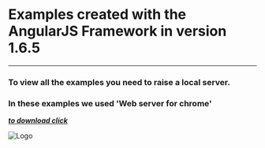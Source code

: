 # Examples created with the AngularJS Framework in version 1.6.5

___

### To view all the examples you need to raise a local server.
### In these examples we used 'Web server for chrome'



___[to download click](https://chrome.google.com/webstore/detail/web-server-for-chrome/ofhbbkphhbklhfoeikjpcbhemlocgigb)___

![Logo](/home/axva/Documentos/p_git/AngularBasics/wbsc.jpg "web-server-for-chrome")
